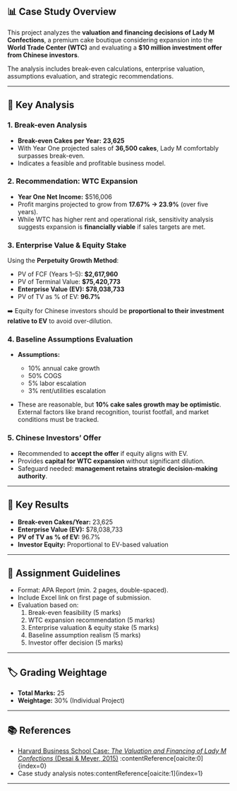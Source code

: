 ## 📊 Case Study Overview  
This project analyzes the **valuation and financing decisions of Lady M Confections**, a premium cake boutique considering expansion into the **World Trade Center (WTC)** and evaluating a **$10 million investment offer from Chinese investors**.  

The analysis includes break-even calculations, enterprise valuation, assumptions evaluation, and strategic recommendations.  

---

## 🔎 Key Analysis  

### 1. Break-even Analysis  
- **Break-even Cakes per Year:** **23,625**  
- With Year One projected sales of **36,500 cakes**, Lady M comfortably surpasses break-even.  
- Indicates a feasible and profitable business model.  

### 2. Recommendation: WTC Expansion  
- **Year One Net Income:** $516,006  
- Profit margins projected to grow from **17.67% → 23.9%** (over five years).  
- While WTC has higher rent and operational risk, sensitivity analysis suggests expansion is **financially viable** if sales targets are met.  

### 3. Enterprise Value & Equity Stake  
Using the **Perpetuity Growth Method**:  
- PV of FCF (Years 1–5): **$2,617,960**  
- PV of Terminal Value: **$75,420,773**  
- **Enterprise Value (EV): $78,038,733**  
- PV of TV as % of EV: **96.7%**  

➡️ Equity for Chinese investors should be **proportional to their investment relative to EV** to avoid over-dilution.  

### 4. Baseline Assumptions Evaluation  
- **Assumptions:**  
  - 10% annual cake growth  
  - 50% COGS  
  - 5% labor escalation  
  - 3% rent/utilities escalation  

- These are reasonable, but **10% cake sales growth may be optimistic**. External factors like brand recognition, tourist footfall, and market conditions must be tracked.  

### 5. Chinese Investors’ Offer  
- Recommended to **accept the offer** if equity aligns with EV.  
- Provides **capital for WTC expansion** without significant dilution.  
- Safeguard needed: **management retains strategic decision-making authority**.  

---

## 📌 Key Results  
- **Break-even Cakes/Year:** 23,625  
- **Enterprise Value (EV):** $78,038,733  
- **PV of TV as % of EV:** 96.7%  
- **Investor Equity:** Proportional to EV-based valuation  

---

## 📑 Assignment Guidelines  
- Format: APA Report (min. 2 pages, double-spaced).  
- Include Excel link on first page of submission.  
- Evaluation based on:  
  1. Break-even feasibility (5 marks)  
  2. WTC expansion recommendation (5 marks)  
  3. Enterprise valuation & equity stake (5 marks)  
  4. Baseline assumption realism (5 marks)  
  5. Investor offer decision (5 marks)  

---

## 🏷️ Grading Weightage  
- **Total Marks:** 25  
- **Weightage:** 30% (Individual Project)  

---

## 📚 References  
- [Harvard Business School Case: *The Valuation and Financing of Lady M Confections* (Desai & Meyer, 2015)](https://www.hbs.edu/faculty/Pages/item.aspx?num=48882) :contentReference[oaicite:0]{index=0}  
- Case study analysis notes:contentReference[oaicite:1]{index=1}  

---

